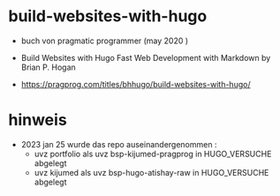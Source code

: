 # build-websites-with-hugo

- buch von pragmatic programmer (may 2020 )

- Build Websites with Hugo
Fast Web Development with Markdown
by Brian P. Hogan

- https://pragprog.com/titles/bhhugo/build-websites-with-hugo/

# hinweis

- 2023 jan 25 wurde das repo auseinandergenommen : 
   - uvz portfolio als uvz bsp-kijumed-pragprog in HUGO_VERSUCHE abgelegt 
   - uvz kijumed   als uvz bsp-hugo-atishay-raw in HUGO_VERSUCHE abgelegt  
